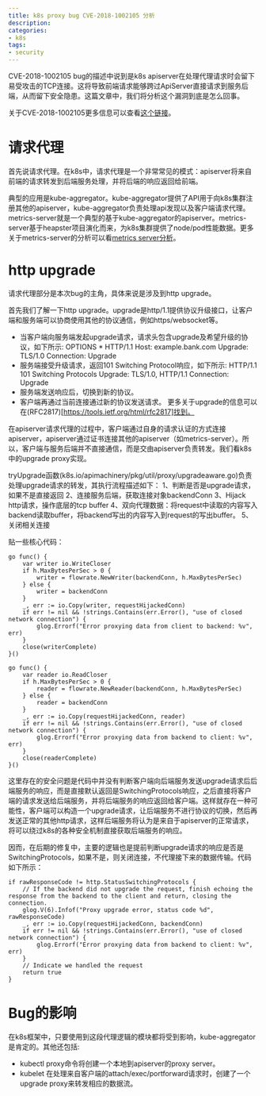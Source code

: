 ```yaml
---
title: k8s proxy bug CVE-2018-1002105 分析
description: 
categories:
- k8s
tags:
- security
---
```


CVE-2018-1002105 bug的描述中说到是k8s apiserver在处理代理请求时会留下易受攻击的TCP连接。这将导致前端请求能够跨过ApiServer直接请求到服务后端，从而留下安全隐患。这篇文章中，我们将分析这个漏洞到底是怎么回事。

关于CVE-2018-1002105更多信息可以查看[这个链接](https://github.com/kubernetes/kubernetes/issues/71411)。

# 请求代理
首先说请求代理。在k8s中，请求代理是一个非常常见的模式：apiserver将来自前端的请求转发到后端服务处理，并将后端的响应返回给前端。

典型的应用是kube-aggregator。kube-aggregator提供了API用于向k8s集群注册其他的apiserver，kube-aggregator负责处理api发现以及客户端请求代理。metrics-server就是一个典型的基于kube-aggregator的apiserver。metrics-server基于heapster项目演化而来，为k8s集群提供了node/pod性能数据。更多关于metrics-server的分析可以看[metrics server分析](https://larryck.github.io/k8s/2018/08/21/metrics-server/)。

# http upgrade
请求代理部分是本次bug的主角，具体来说是涉及到http upgrade。

首先我们了解一下http upgrade。upgrade是http/1.1提供协议升级接口，让客户端和服务端可以协商使用其他的协议通信，例如https/websocket等。
- 当客户端向服务端发起upgrade请求，请求头包含upgrade及希望升级的协议，如下所示:
	OPTIONS * HTTP/1.1
	Host: example.bank.com
	Upgrade: TLS/1.0
	Connection: Upgrade
- 服务端接受升级请求，返回101 Switching Protocol响应，如下所示:
	HTTP/1.1 101 Switching Protocols
	Upgrade: TLS/1.0, HTTP/1.1
	Connection: Upgrade
- 服务端发送响应后，切换到新的协议。
- 客户端再通过当前连接通过新的协议发送请求。
更多关于upgrade的信息可以在(RFC2817)[https://tools.ietf.org/html/rfc2817]找到。

在apiserver请求代理的过程中，客户端通过自身的请求认证的方式连接apiserver，apiserver通过证书连接其他的apiserver（如metrics-server）。所以，客户端与服务后端并不直接通信，而是交由apiserver负责转发。我们看k8s中的upgrade proxy实现。

tryUpgrade函数(k8s.io/apimachinery/pkg/util/proxy/upgradeaware.go)负责处理upgrade请求的转发，其执行流程描述如下：
1、判断是否是upgrade请求，如果不是直接返回
2、连接服务后端，获取连接对象backendConn
3、Hijack http请求，操作底层的tcp buffer
4、双向代理数据：将request中读取的内容写入backend读取buffer，将backend写出的内容写入到request的写出buffer。
5、关闭相关连接

贴一些核心代码：

	go func() {
		var writer io.WriteCloser
		if h.MaxBytesPerSec > 0 {
			writer = flowrate.NewWriter(backendConn, h.MaxBytesPerSec)
		} else {
			writer = backendConn
		}
		_, err := io.Copy(writer, requestHijackedConn)
		if err != nil && !strings.Contains(err.Error(), "use of closed network connection") {
			glog.Errorf("Error proxying data from client to backend: %v", err)
		}
		close(writerComplete)
	}()

	go func() {
		var reader io.ReadCloser
		if h.MaxBytesPerSec > 0 {
			reader = flowrate.NewReader(backendConn, h.MaxBytesPerSec)
		} else {
			reader = backendConn
		}
		_, err := io.Copy(requestHijackedConn, reader)
		if err != nil && !strings.Contains(err.Error(), "use of closed network connection") {
			glog.Errorf("Error proxying data from backend to client: %v", err)
		}
		close(readerComplete)
	}()

这里存在的安全问题是代码中并没有判断客户端向后端服务发送upgrade请求后后端服务的响应，而是直接默认返回是SwitchingProtocols响应，之后直接将客户端的请求发送给后端服务，并将后端服务的响应返回给客户端。这样就存在一种可能性，客户端可以构造一个upgrade请求，让后端服务不进行协议的切换，然后再发送正常的其他http请求，这样后端服务将认为是来自于apiserver的正常请求，将可以绕过k8s的各种安全机制直接获取后端服务的响应。

因而，在后期的修复中，主要的逻辑也是提前判断upgrade请求的响应是否是SwitchingProtocols，如果不是，则关闭连接，不代理接下来的数据传输。代码如下所示：

	if rawResponseCode != http.StatusSwitchingProtocols {
		// If the backend did not upgrade the request, finish echoing the response from the backend to the client and return, closing the connection.
		glog.V(6).Infof("Proxy upgrade error, status code %d", rawResponseCode)
		_, err := io.Copy(requestHijackedConn, backendConn)
		if err != nil && !strings.Contains(err.Error(), "use of closed network connection") {
			glog.Errorf("Error proxying data from backend to client: %v", err)
		}
		// Indicate we handled the request
		return true
	}

# Bug的影响	
在k8s框架中，只要使用到这段代理逻辑的模块都将受到影响，kube-aggregator是肯定的。其他还包括:
- kubectl proxy命令将创建一个本地到apiserver的proxy server。
- kubelet 在处理来自客户端的attach/exec/portforward请求时，创建了一个upgrade proxy来转发相应的数据流。



